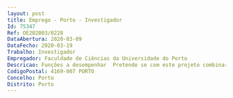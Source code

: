 ```yaml
--- 
layout: post
title: Emprego - Porto - Investigador
Id: 75347
Ref: OE202003/0228
DataAbertura: 2020-03-09
DataFecho: 2020-03-19
Trabalho: Investigador
Empregador: Faculdade de Ciências da Universidade do Porto
Descricao: Funções a desempenhar  Pretende se com este projeto combinar produzir, usando uma abordagem ecológica, novos nano materiais com elevada refletância na gama infravermelha por engenharia de bandgap, aplicáveis em sistemas de fachada de uso corrente. Para isso, as principais funções a desempenhar pelo candidato serão  Preparação de novos nanomateriais com elevada refletância na gama infravermelha por engenharia de bandgap e sua aplicação em sistemas de fachada de uso corrente (ETICS e rebocos térmico). Caracterização dos nanomateriais fabricados utilizando técnicas de caracterização físicas, óticas e químicas. Elaboração de um sistema de teste de envelhecimento acelerado e exposição natural e respectiva caracterização laboratorial dos componentes preparados. Otimizar as propriedades de reflectância dos sistemas de fachada
CodigoPostal: 4169-007 PORTO
Concelho: Porto
Distrito: Porto
--- 
```

